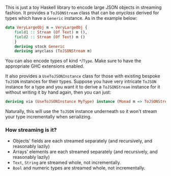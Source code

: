 This is just a toy Haskell library to encode large JSON objects in streaming fashion. It provides a `ToJSONStream` class that can be _anyclass_ derived for types which have a `Generic` instance. As in the example below:

```haskell
data VeryLargeObj m = VeryLargeObj {
    field1 :: Stream (Of Text) m (),
    field2 :: Stream (Of Text) m ()
    }
    deriving stock Generic
    deriving anyclass (ToJSONStream m)
```

You can also encode types of kind `*`/`Type`. Make sure to have the appropriate GHC extensions enabled.

It also provides a `UseToJSONInstance` class for those with existing bespoke `ToJSON` instances for their types.
Suppose you have very intricate `ToJSON` instance for a type and you want it to derive a `ToJSONStream` instance for it without writing it by hand again, then you can just:


```haskell
deriving via (UseToJSONInstance MyType) instance (Monad m => ToJSONStream m MyType)
```

Naturally, this will use the `ToJSON` instance underneath so it won't stream your type incrementally when serializing.

### How streaming is it?

- Objects' fields are each streamed separately (and recursively, and reasonably lazily)
- Arrays' elements are each streamed separately (and recursively, and reasonably lazily)
- `Text`, `String` are streamed whole, not incrementally.
- `Bool` and numeric types are streamed whole, not incrementally.